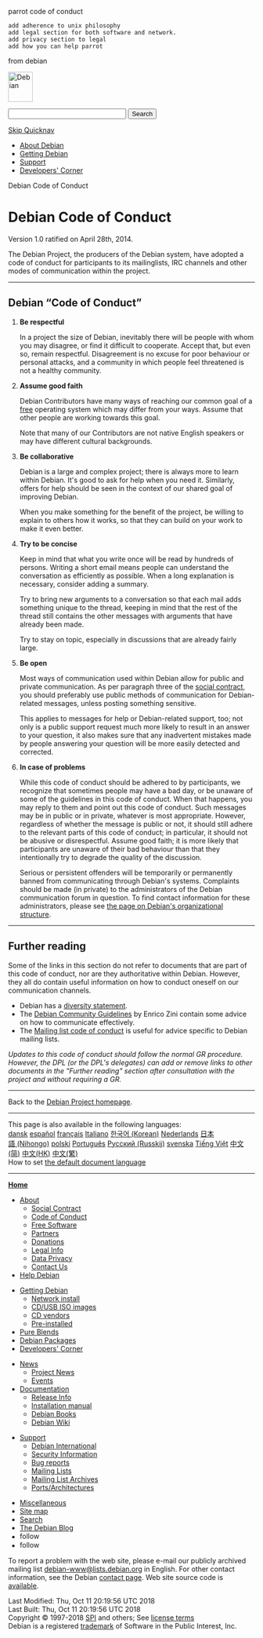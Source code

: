 parrot code of conduct

    add adherence to unix philosophy
    add legal section for both software and network.
    add privacy section to legal
    add how you can help parrot
from debian
<!DOCTYPE HTML PUBLIC "-//W3C//DTD HTML 4.01//EN" "http://www.w3.org/TR/html4/strict.dtd">
<html lang="en">
<head>
  <meta http-equiv="Content-Type" content="text/html; charset=utf-8">
  <title>    Debian Code of Conduct </title>
  <link rel="author" href="mailto:webmaster@debian.org">
  <meta name="Generator" content="WML 2.0.12 (16-Apr-2008)">
  <meta name="Modified" content="2019-02-22 11:26:55">
  <meta name="viewport" content="width=device-width">
  <meta name="mobileoptimized" content="300">
  <meta name="HandheldFriendly" content="true">
<meta name="keywords" content="code of conduct, coc">
<link href="./debian.css" rel="stylesheet" type="text/css">
  <link href="./debian-en.css" rel="stylesheet" type="text/css" media="all">
<link rel="search" type="application/opensearchdescription+xml" title="Debian website search" href="./search.en.xml">
</head>
<body>
<div id="header">
   <div id="upperheader">
   <div id="logo">
  <a href="./" title="Debian Home"><img src="./Pics/openlogo-50.png" alt="Debian" width="50" height="61"></a>
  </div> <!-- end logo -->
	<div id="searchbox">
		<form name="p" method="get" action="https://search.debian.org/cgi-bin/omega">
		<p>
<input type="hidden" name="DB" value="en">
			<input name="P" value="" size="27">
			<input type="submit" value="Search">
		</p>
		</form>
	</div>   <!-- end sitetools -->
 </div> <!-- end upperheader -->
<!--UdmComment-->
<div id="navbar">
<p class="hidecss"><a href="#content">Skip Quicknav</a></p>
<ul>
   <li><a href="intro/about">About Debian</a></li>
   <li><a href="distrib/">Getting Debian</a></li>
   <li><a href="./support">Support</a></li>
   <li><a href="./devel/">Developers' Corner</a></li>
</ul>
</div> <!-- end navbar -->
<p id="breadcrumbs">
Debian Code of Conduct</p>
</div> <!-- end header -->
<!--/UdmComment-->
<div id="content">
<h1>Debian Code of Conduct</h1>
<p>
  Version 1.0 ratified on April 28th, 2014.
</p>
<p>The Debian Project, the producers of the Debian system, have adopted a code
of conduct for participants to its mailinglists, IRC channels and other modes
of communication within the project.</p>
<hr>
    <h2>Debian <q>Code of Conduct</q></h2>
    <ol>
      <li>
	<strong>Be respectful</strong>
	<p>
    In a project the size of Debian, inevitably there will be people with
    whom you may disagree, or find it difficult to cooperate. Accept that,
    but even so, remain respectful. Disagreement is no excuse for poor
    behaviour or personal attacks, and a community in which people feel
    threatened is not a healthy community.
	</p>
      </li>
      <li><strong>Assume good faith</strong>
	<p>
    Debian Contributors have many ways of reaching our common goal of a
    <a href="./intro/free">free</a> operating system which
    may differ from your ways. Assume that other people are working towards
    this goal.
	</p><p>
    Note that many of our Contributors are not native English speakers or
    may have different cultural backgrounds.
    </p>
      </li>
      <li><strong>Be collaborative</strong>
	<p>
    Debian is a large and complex project; there is always more to learn
    within Debian. It's good to ask for help when you need it. Similarly,
    offers for help should be seen in the context of our shared goal of
    improving Debian.
    </p><p>
    When you make something for the benefit of the project, be willing to
    explain to others how it works, so that they can build on your work to
    make it even better.
	</p>
      </li>
      <li><strong>Try to be concise</strong>
	<p>
    Keep in mind that what you write once will be read by hundreds of
    persons. Writing a short email means people can understand the
    conversation as efficiently as possible. When a long explanation is
    necessary, consider adding a summary.
    </p><p>
    Try to bring new arguments to a conversation so that each mail adds
    something unique to the thread, keeping in mind that the rest of the
    thread still contains the other messages with arguments that have
    already been made.
    </p><p>
    Try to stay on topic, especially in discussions that are already fairly
    large.
	</p>
      </li>
      <li><strong>Be open</strong>
	<p>
    Most ways of communication used within Debian allow for public and
    private communication. As per paragraph three of the <a
    href="./social_contract">social contract</a>, you should preferably
    use public methods of communication for Debian-related messages, unless
    posting something sensitive.
    </p><p>
    This applies to messages for help or Debian-related support, too; not
    only is a public support request much more likely to result in an answer
    to your question, it also makes sure that any inadvertent mistakes made
    by people answering your question will be more easily detected and
    corrected.
	</p>
      </li>
      <li><strong>In case of problems</strong>
      <p>While this code of conduct should be adhered to by participants, we
      recognize that sometimes people may have a bad day, or be unaware of
      some of the guidelines in this code of conduct. When that happens, you may
      reply to them and point out this code of conduct. Such messages may be
      in public or in private, whatever is most appropriate. However,
      regardless of whether the message is public or not, it should still
      adhere to the relevant parts of this code of conduct; in particular, it
      should not be abusive or disrespectful. Assume good faith; it is more
      likely that participants are unaware of their bad behaviour than that
      they intentionally try to degrade the quality of the discussion.
      </p><p>
      Serious or persistent offenders will be temporarily or permanently banned
      from communicating through Debian's systems. Complaints should be made
      (in private) to the administrators of the Debian communication forum in
      question. To find contact information for these administrators, please
      see <a href="./intro/organization">the page on Debian's
      organizational structure</a>.
      </p>
      </li>
    </ol>
<hr>
<h2 id="guidelines">Further reading</h2>
     <p>Some of the links in this section do not refer to documents that are
     part of this code of conduct, nor are they authoritative within Debian.
     However, they all do contain useful information on how to conduct
     oneself on our communication channels.
     </p>
     <ul>
     <li>Debian has a <a
     href="./intro/diversity">diversity
     statement</a>.</li>
     <li>The <a href="https://people.debian.org/~enrico/dcg/">Debian Community
     Guidelines</a> by Enrico Zini contain some advice on how to communicate
     effectively.</li>
     <li>The <a
     href="./MailingLists/#codeofconduct">Mailing list
     code of conduct</a> is useful for advice specific to Debian mailing
     lists.</li>
</ul>
<p><em>Updates to this code of conduct should follow the normal GR procedure.
However, the DPL (or the DPL's delegates) can add or remove links to other
documents in the "Further reading" section after consultation with the project
and without requiring a GR.</em></p>
<div class="clr"></div>
</div> <!-- end content -->
<div id="footer">
<hr class="hidecss">
<p>Back to the <a href="./">Debian Project homepage</a>.</p>
<hr>
<!--UdmComment-->
<div id="pageLang">
<div id="langSelector">
This page is also available in the following languages:
<div id="langContainer">
 <a href="code_of_conduct.da.html" title="Danish" hreflang="da" lang="da" rel="alternate">dansk</a>
 <a href="code_of_conduct.es.html" title="Spanish" hreflang="es" lang="es" rel="alternate">espa&ntilde;ol</a>
 <a href="code_of_conduct.fr.html" title="French" hreflang="fr" lang="fr" rel="alternate">fran&ccedil;ais</a>
 <a href="code_of_conduct.it.html" title="Italian" hreflang="it" lang="it" rel="alternate">Italiano</a>
 <a href="code_of_conduct.ko.html" title="Korean" hreflang="ko" lang="ko" rel="alternate">&#54620;&#44397;&#50612;&nbsp;(Korean)</a>
 <a href="code_of_conduct.nl.html" title="Dutch" hreflang="nl" lang="nl" rel="alternate">Nederlands</a>
 <a href="code_of_conduct.ja.html" title="Japanese" hreflang="ja" lang="ja" rel="alternate">&#26085;&#26412;&#35486;&nbsp;(Nihongo)</a>
 <a href="code_of_conduct.pl.html" title="Polish" hreflang="pl" lang="pl" rel="alternate">polski</a>
 <a href="code_of_conduct.pt.html" title="Portuguese" hreflang="pt" lang="pt" rel="alternate">Portugu&ecirc;s</a>
 <a href="code_of_conduct.ru.html" title="Russian" hreflang="ru" lang="ru" rel="alternate">&#1056;&#1091;&#1089;&#1089;&#1082;&#1080;&#1081;&nbsp;(Russkij)</a>
 <a href="code_of_conduct.sv.html" title="Swedish" hreflang="sv" lang="sv" rel="alternate">svenska</a>
 <a href="code_of_conduct.vi.html" title="Vietnamese" hreflang="vi" lang="vi" rel="alternate">Ti&#7871;ng Vi&#7879;t</a>
 <a href="code_of_conduct.zh-cn.html" title="Chinese (China)" hreflang="zh-CN" lang="zh-CN" rel="alternate">&#20013;&#25991;(&#31616;)</a>
 <a href="code_of_conduct.zh-hk.html" title="Chinese (Hong Kong)" hreflang="zh-HK" lang="zh-HK" rel="alternate">&#20013;&#25991;(HK)</a>
 <a href="code_of_conduct.zh-tw.html" title="Chinese (Taiwan)" hreflang="zh-TW" lang="zh-TW" rel="alternate">&#20013;&#25991;(&#32321;)</a>
</div>
How to set <a href="./intro/cn">the default document language</a>
</div></div><!--/UdmComment-->
<hr>
<div id="footermap">
<!--UdmComment-->
<p><strong><a href="/">Home</a></strong></p>
    <ul id="footermap-cola">
		<li><a href="intro/about">About</a>
		  <ul>
		  <li><a href="./social_contract">Social Contract</a></li>
		  <li><a href="./code_of_conduct">Code of Conduct</a></li>
		  <li><a href="./intro/free">Free Software</a></li>
		  <li><a href="./partners/">Partners</a></li>
		  <li><a href="./donations">Donations</a></li>
          <li><a href="./legal">Legal Info</a></li>
          <li><a href="./legal/privacy">Data Privacy</a></li>
		  <li><a href="./contact">Contact Us</a></li>
		  </ul>
		</li>
        <li><a href="./intro/help">Help Debian</a></li>
    </ul>
	<ul id="footermap-colb">
			<li><a href="distrib/">Getting Debian</a>
			  <ul>
			  <li><a href="distrib/netinst">Network install</a></li>
			  <li><a href="./CD/">CD/USB ISO images</a></li>
			  <li><a href="./CD/vendors/">CD vendors</a></li>
			  <li><a href="distrib/pre-installed">Pre-installed</a></li>
			  </ul>
			</li>
            <li><a href="./blends/">Pure Blends</a></li>
			<li><a href="distrib/packages">Debian Packages</a></li>
			<li><a href="./devel/">Developers' Corner</a></li>
	</ul>
	<ul id="footermap-colc">
		<li><a href="./News/">News</a>
		  <ul>
		  <li><a href="./News/weekly/">Project News</a></li>
		  <li><a href="./events/">Events</a></li>
		  </ul>
		</li>
    <li><a href="doc/">Documentation</a>
      <ul>
      <li><a href="./releases/">Release Info</a></li>
      <li><a href="./releases/stable/installmanual">Installation manual</a></li>
      <li><a href="doc/books">Debian Books</a></li>
      <li><a href="https://wiki.debian.org/">Debian Wiki</a></li>
      </ul>
    </li>
   </ul>
   <ul id="footermap-cold">
    <li><a href="./support">Support</a>
	  <ul>
			  <li><a href="./international/">Debian International</a></li>
			  <li><a href="./security/">Security Information</a></li>
			  <li><a href="Bugs/">Bug reports</a></li>
			  <li><a href="./MailingLists/">Mailing Lists</a></li>
			  <li><a href="https://lists.debian.org/">Mailing List Archives</a></li>
			  <li><a href="./ports/">Ports/Architectures</a></li>
      </ul>
    </li>
</ul>
<ul id="footermap-cole">
  <li><a href="misc/">Miscellaneous</a></li>
  <li><a href="./sitemap">Site map</a></li>
  <li><a href="https://search.debian.org/">Search</a></li>
  <li><a href="https://bits.debian.org">The Debian Blog</a></li>
  <li><a href="https://identi.ca/debian"><img src="./Pics/identica.png"
  alt="follow debian on identi.ca!" width="80" height="15"></a></li>
  <li><a href="https://planet.debian.org"><img src="./Pics/planet.png"
  alt="follow debian on planet.debian.org!" width="80" height="15"></a></li>
</ul>
<!--/UdmComment-->
</div> <!-- end footermap -->
<div id="fineprint">
  <p>To report a problem with the web site, please e-mail our publicly archived mailing list <a href="mailto:debian-www@lists.debian.org">debian-www@lists.debian.org</a> in English. For other contact information, see the Debian <a href="./contact">contact page</a>. Web site source code is <a href="https://salsa.debian.org/webmaster-team/webwml">available</a>.</p>
<p>
Last Modified: Thu, Oct 11 20:19:56 UTC 2018
<br>
Last Built: Thu, Oct 11 20:19:56 UTC 2018
  <br>
  Copyright &copy; 1997-2018
 <a href="https://www.spi-inc.org/">SPI</a> and others; See <a href="./license" rel="copyright">license terms</a><br>
  Debian is a registered <a href="./trademark">trademark</a> of Software in the Public Interest, Inc.
</p>
</div>
</div> <!-- end footer -->
</body>
</html>

